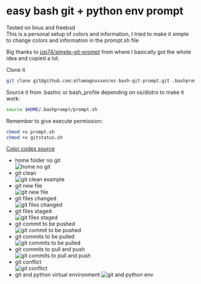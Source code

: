 # easy bash git + python env prompt

Tested on linux and freebsd  
This is a personal setup of colors and information, I tried to make it simple to change colors and information in the prompt.sh file  

Big thanks to [jzp74/simple-git-prompt](https://github.com/jzp74/simple-git-prompt) from where I basically got the whole idea and copied a lot.

Clone it
```sh
git clone git@github.com:atlemagnussen/ez-bash-git-prompt.git .bashprompt
```

Source it from .bashrc or bash_profile depending on os/distro to make it work:
```sh
source $HOME/.bashprompt/prompt.sh
```

Remember to give execute permission:
```sh
chmod +x prompt.sh
chmod +x gitstatus.sh
```

[Color codes source](https://misc.flogisoft.com/bash/tip_colors_and_formatting)

- home folder no git  
![home no git](https://storage.googleapis.com/atle-static/bash-prompt/ez-bash-prompt-home-folder-no-git.jpg)
- git clean  
![git clean example](https://storage.googleapis.com/atle-static/bash-prompt/ez-bash-prompt-git-clean.jpg)
- git new file  
![git new file](https://storage.googleapis.com/atle-static/bash-prompt/ez-bash-prompt-git-new-file.jpg)
- git files changed  
![git files changed](https://storage.googleapis.com/atle-static/bash-prompt/ez-bash-prompt-git-files-changed.jpg)
- git files staged  
![git files staged](https://storage.googleapis.com/atle-static/bash-prompt/ez-bash-prompt-git-files-staged.jpg)
- git commit to be pushed  
![git commit to be pushed](https://storage.googleapis.com/atle-static/bash-prompt/ez-bash-prompt-git-commit-to-be-pushed.jpg)
- git commits to be pulled  
![git commits to be pulled](https://storage.googleapis.com/atle-static/bash-prompt/ez-bash-prompt-git-commits-to-be-pulled.jpg)
- git commits to pull and push  
![git commits to pull and push](https://storage.googleapis.com/atle-static/bash-prompt/ez-bash-prompt-git-commits-to-pull-and-push.jpg)
- git conflict  
![git conflict](https://storage.googleapis.com/atle-static/bash-prompt/ez-bash-prompt-git-conflict.jpg)
- git and python virtual environment
![git and python env](https://storage.googleapis.com/atle-static/bash-prompt/ez-bash-prompt-git-plus-python-env.jpg)
